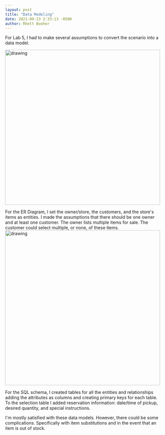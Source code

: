 ```yaml
---
layout: post
title: "Data Modeling"
date: 2021-09-23 2:33:13 -0500
author: Rhett Booher
---
```

For Lab 5, I had to make several assumptions to convert the scenario into a data model.

<img src="{{site.baseurl}}/assets/Grocery Store.png" alt="drawing" width="500"/>

For the ER Diagram, I set the owner/store, the customers, and the store's items as entities. I made the assumptions that there should be one owner and at least one customer. The owner lists multiple items for sale. The customer could select multiple, or none, of these items.
<img src="{{site.baseurl}}/assets/Grocery_Store-2021-09-23_11-36.png" alt="drawing" width="500"/>

For the SQL schema, I created tables for all the entities and relationships adding the attributes as columns and creating primary keys for each table. To the selection table I added reservation information: date/time of pickup, desired quantity, and special instructions.


I'm mostly satisfied with these data models. However, there could be some complications. Specifically with item substitutions and in the event that an item is out of stock.
